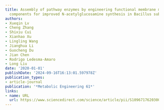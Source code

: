 ```yaml
---
title: Assembly of pathway enzymes by engineering functional membrane microdomain
  components for improved N-acetylglucosamine synthesis in Bacillus subtilis
authors:
- Xueqin Lv
- Cheng Zhang
- Shixiu Cui
- Xianhao Xu
- Lingling Wang
- Jianghua Li
- Guocheng Du
- Jian Chen
- Rodrigo Ledesma-Amaro
- Long Liu
date: '2020-01-01'
publishDate: '2024-09-16T16:13:01.597978Z'
publication_types:
- article-journal
publication: '*Metabolic Engineering 61*'
links:
- name: URL
  url: https://www.sciencedirect.com/science/article/pii/S1096717620300999
---
```

